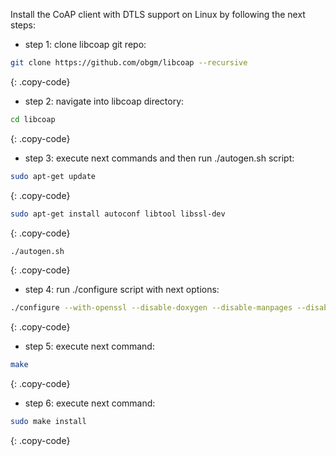 Install the CoAP client with DTLS support on Linux by following the next steps:
 
- step 1: clone libcoap git repo: 

```bash
git clone https://github.com/obgm/libcoap --recursive
```
{: .copy-code}

- step 2: navigate into libcoap directory:

```bash
cd libcoap
```
{: .copy-code}

- step 3: execute next commands and then run ./autogen.sh script:

```bash
sudo apt-get update
```
{: .copy-code}


```bash
sudo apt-get install autoconf libtool libssl-dev
```
{: .copy-code}


```bash
./autogen.sh
```
{: .copy-code}

- step 4: run ./configure script with next options:

```bash
./configure --with-openssl --disable-doxygen --disable-manpages --disable-shared
```
{: .copy-code}

- step 5: execute next command:

```bash
make
```
{: .copy-code}

- step 6: execute next command:

```bash
sudo make install
```
{: .copy-code}